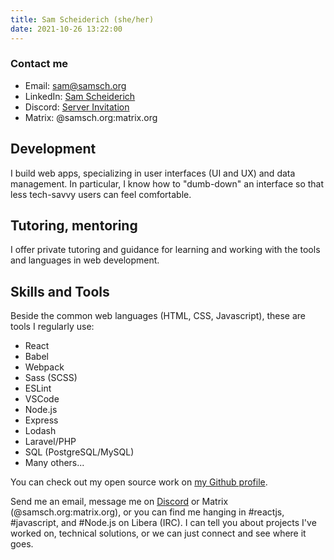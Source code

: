 ```yaml
---
title: Sam Scheiderich (she/her)
date: 2021-10-26 13:22:00
---
```

### Contact me
- Email: [sam@samsch.org](mailto:sam@samsch.org)
- LinkedIn: [Sam Scheiderich](https://www.linkedin.com/in/sam-scheiderich-a9a6b8122/)
- Discord: [Server Invitation](https://discord.gg/DtfkPhU)
- Matrix: @samsch.org:matrix.org

## Development
I build web apps, specializing in user interfaces (UI and UX) and data management. In particular, I know how to "dumb-down" an interface so that less tech-savvy users can feel comfortable.

## Tutoring, mentoring
I offer private tutoring and guidance for learning and working with the tools and languages in web development.

## Skills and Tools
Beside the common web languages (HTML, CSS, Javascript), these are tools I regularly use:
- React
- Babel
- Webpack
- Sass (SCSS)
- ESLint
- VSCode
- Node.js
- Express
- Lodash
- Laravel/PHP
- SQL (PostgreSQL/MySQL)
- Many others...

You can check out my open source work on [my Github profile](https://github.com/samsch).

Send me an email, message me on [Discord](https://discord.gg/DtfkPhU) or Matrix (@samsch.org:matrix.org), or you can find me hanging in #reactjs, #javascript, and #Node.js on Libera (IRC). I can tell you about projects I've worked on, technical solutions, or we can just connect and see where it goes.
